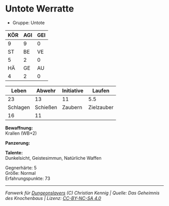# Untote Werratte  
- Gruppe: Untote  

| KÖR | AGI | GEI |  
| --- | --- | --- |  
| 9   | 9   | 0   |
| ST  | BE  | VE  |  
| 5   | 2   | 0   |
| HÄ  | GE  | AU  |  
| 4   | 2   | 0   |


| Leben    | Abwehr   | Initiative | Laufen     |
| -------- | -------- | ---------- | ---------- |
| 23       | 13       | 11         | 5.5        |
| Schlagen | Schießen | Zaubern    | Zielzauber |
| 16       | 11       |            |            |

**Bewaffnung:**  
Krallen (WB+2)

**Panzerung:**  


**Talente:**  
Dunkelsicht, Geistesimmun, Natürliche Waffen

Gegnerhärte: 5  
Größe: Normal  
Erfahrungspunkte: 73  



___
*Fanwerk für [Dungeonslayers](https://www.dungeonslayers.net/) (C) Christian Kennig | Quelle: Das Geheimnis des Knochenbaus | Lizenz: [CC-BY-NC-SA 4.0](https://creativecommons.org/licenses/by-nc-sa/4.0/deed.de)*